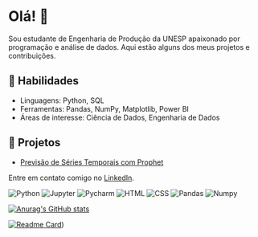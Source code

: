 # Olá! 👋

Sou estudante de Engenharia de Produção da UNESP apaixonado por programação e análise de dados. Aqui estão alguns dos meus projetos e contribuições.

## 🚀 Habilidades
- Linguagens: Python, SQL 
- Ferramentas: Pandas, NumPy, Matplotlib, Power BI
- Áreas de interesse: Ciência de Dados, Engenharia de Dados

## 📂 Projetos
- [Previsão de Séries Temporais com Prophet]([https://github.com/Georgettig/Previs-o-de-S-ries-Temporais---Microsoft)

Entre em contato comigo no [LinkedIn](https://www.linkedin.com/in/guilherme-georgetti/).

![Python](https://img.shields.io/badge/Python-FFD43B?style=for-the-badge&logo=python&logoColor=blue)
![Jupyter](https://img.shields.io/badge/Jupyter-F37626.svg?&style=for-the-badge&logo=Jupyter&logoColor=white)
![Pycharm](https://img.shields.io/badge/PyCharm-000000.svg?&style=for-the-badge&logo=PyCharm&logoColor=white)
![HTML](https://img.shields.io/badge/HTML5-E34F26?style=for-the-badge&logo=html5&logoColor=white)
![CSS](https://img.shields.io/badge/CSS3-1572B6?style=for-the-badge&logo=css3&logoColor=white)
![Pandas](https://img.shields.io/badge/Pandas-2C2D72?style=for-the-badge&logo=pandas&logoColor=white)
![Numpy](https://img.shields.io/badge/Numpy-777BB4?style=for-the-badge&logo=numpy&logoColor=white)



[![Anurag's GitHub stats](https://github-readme-stats.vercel.app/api?username=Georgettig&show_icons=true&theme=merko)](https://github.com/Georgettig/github-readme-stats)


[![Readme Card](https://github-readme-stats.vercel.app/api/pin/?username=Georgettig&repo=Analise-de-Dados&theme=merko)](https://github.com/Georgettig/Analise-de-Dados))

